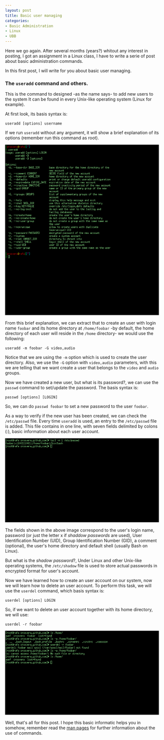 ```yaml
---
layout: post
title: Basic user managing
categories:
- Basic Administration
- Linux
- UBB
---
```


Here we go again. After several months (years?) whitout any interest in posting,
I got an assignment in a Linux class, I have to write a serie of post about
basic administration commands.

In this first post, I will write for you about basic user managing.


### The `useradd` command and others.
This is the command to designed -as the name says- to add new users to the system
It can be found in every Unix-like operating system (Linux for example).

At first look, its basis syntax is:

    useradd [options] username

If we run `useradd` without any argument, it will show a brief explanation of its
options (remember run this command as root).

![Running useradd without parameters](/basic_admin_images/01.png)

From this brief explanation, we can extract that to create an user with login name
`foobar` and its home directory at `/home/foobar` -by default, the home directory
of each user will reside in the `/home` directory- we would use the following:

    useradd -m foobar -G video,audio

Notice that we are using the `-m` option which is used to create the user directory.
Also, we use the `-G` option with `video,audio` parameters, with this we are telling
that we want create a user that belongs to the `video` and `audio` groups.

Now we have created a new user, but what is its password?, we can use the `passwd`
command to set/update the password. The basis syntax is:

    passwd [options] [LOGIN]

So, we can do `passwd foobar` to set a new password to the user `foobar`.

As a way to verify if the new user has been created, we can check the `/etc/passwd`
file. Every time `useradd` is used, an entry to the `/etc/passwd` file is added.
This file contains in one line, with seven fields delimited by colons (:), basic
information about each user account.

![The last line of a /etc/passwd  file](/basic_admin_images/02.png)

The fields shown in the above image correspond to the user's login name, password
(or just the letter x if _shaddow passwords_ are used), User Identification Number 
(UID), Group Identification Number (GID), a comment (optional), the user's home
directory and default shell (usually Bash on Linux).

But what is the _shadow password_?, Under Linux and other Unix-like operating systems,
the `/etc/shadow` file is used to store actual passwords in encrypted format for user's
account.


Now we have learned how to create an user account on our system, now we will learn how
to delete an user account. To perform this task, we will use the `userdel` command, which
basis syntax is:

    userdel [options] LOGIN

So, if we want to delete an user account together with its home directory, we will use:

    userdel -r foobar

![Delete an user account](/basic_admin_images/03.png)

Well, that's all for this post. I hope this basic informatic helps you in somehow, remember
read the [man pages][1] for further information about the use of commands.


[1]: http://linux.die.net/man/
